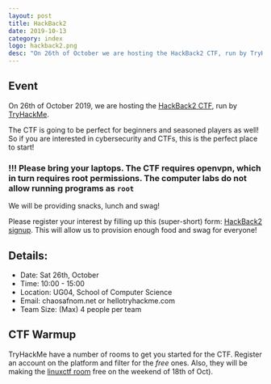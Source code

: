 ```yaml
---
layout: post
title: HackBack2 
date: 2019-10-13
category: index
logo: hackback2.png
desc: "On 26th of October we are hosting the HackBack2 CTF, run by TryHackMe! Find out more here:"
---
```


## Event

On 26th of October 2019, we are hosting the [HackBack2 CTF](https://tryhackme.com/hackback2), run by [TryHackMe](https://tryhackme.com/).

The CTF is going to be perfect for beginners and seasoned players as well! So if you are interested in cybersecurity and CTFs, this is the perfect place to start!

### !!! Please bring your laptops. The CTF requires openvpn, which in turn requires root permissions. The computer labs do not allow running programs as `root` 

We will be providing snacks, lunch and swag!

Please register your interest by filling up this (super-short) form: [HackBack2 signup](https://docs.google.com/forms/d/e/1FAIpQLScMXfsaR3x2VpVQe5QaNEGdB6mNN4YWZgk24Nt4A40-si7CXQ/viewform). This will allow us to provision enough food and swag for everyone! 

## Details:

* Date: Sat 26th, October
* Time: 10:00 - 15:00
* Location: UG04, School of Computer Science
* Email: chaos<i class="fas fa-at"></i>afnom.net or hello<i class="fas fa-at"></i>tryhackme.com
* Team Size: (Max) 4 people per team

## CTF Warmup

TryHackMe have a number of rooms to get you started for the CTF. Register an account on the platform and filter for the *free* ones. Also, they will be making the [linuxctf room](https://tryhackme.com/room/linuxctf) free on the weekend of 18th of Oct).

